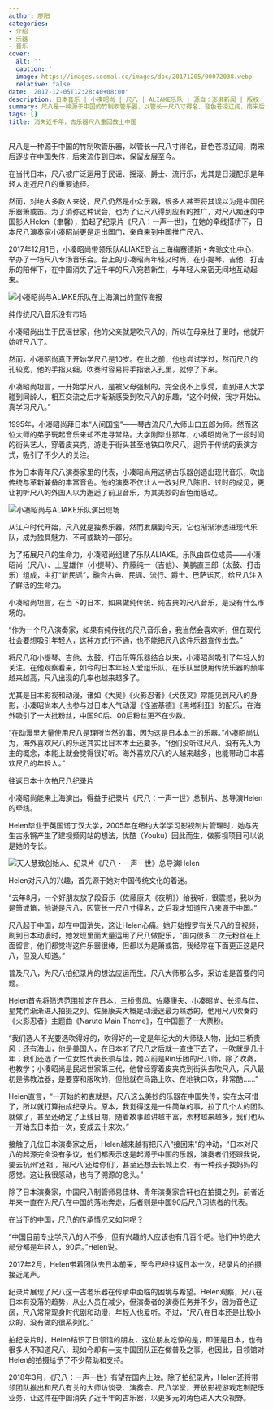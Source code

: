 ```yaml
---
author: 廖阳
categories:
- 介绍
- 乐器
- 音乐
cover:
  alt: ''
  caption: ''
  image: https://images.soomal.cc/images/doc/20171205/00072038.webp
  relative: false
date: '2017-12-05T12:28:40+08:00'
description: 日本音乐 | 小凑昭尚 | 尺八 | ALIAKE乐队 | 源自：澎湃新闻 | 版权：转载 |  平均/总评分：10.00/20
summary: 尺八是一种源于中国的竹制吹管乐器，以管长一尺八寸得名，音色苍凉辽阔，南宋后逐步在中国失传，后来流传到日本，保留发展至今。在当代日本，尺八被广泛运用于民谣、摇滚、爵士、流行乐，尤其是日漫配乐是年轻人走近尺八的重要途径。
tags: []
title: 消失近千年，古乐器尺八重回故土中国
---
```


尺八是一种源于中国的竹制吹管乐器，以管长一尺八寸得名，音色苍凉辽阔，南宋后逐步在中国失传，后来流传到日本，保留发展至今。

在当代日本，尺八被广泛运用于民谣、摇滚、爵士、流行乐，尤其是日漫配乐是年轻人走近尺八的重要途径。

然而，对绝大多数人来说，尺八仍然是小众乐器，很多人甚至将其误以为是中国民乐器箫或笛。为了消弥这种误会，也为了让尺八得到应有的推广，对尺八痴迷的中国影人Helen（聿馨），拍起了纪录片《尺八：一声一世》，在她的牵线搭桥下，日本尺八演奏家小凑昭尚更是走出国门，亲自来到中国推广尺八。

2017年12月1日，小凑昭尚带领乐队ALIAKE登台上海梅赛德斯・奔驰文化中心，举办了一场尺八专场音乐会。台上的小凑昭尚年轻又时尚，在小提琴、吉他、打击乐的陪伴下，在中国消失了近千年的尺八宛若新生，与年轻人亲密无间地互动起来。

![小凑昭尚与ALIAKE乐队在上海演出的宣传海报](https://images.soomal.cc/images/doc/20171205/00072035.webp)





纯传统尺八音乐没有市场

小凑昭尚出生于民谣世家，他的父亲就是吹尺八的，所以在母亲肚子里时，他就开始听尺八了。

然而，小凑昭尚真正开始学尺八是10岁。在此之前，他也尝试学过，然而尺八的孔较宽，他的手指又细，吹奏时容易将手指嵌入孔里，就停了下来。

小凑昭尚坦言，一开始学尺八，是被父母强制的，完全说不上享受，直到进入大学碰到同龄人，相互交流之后才渐渐感受到吹尺八的乐趣，“这个时候，我才开始认真学习尺八。”

1995年，小凑昭尚拜日本“人间国宝”――琴古流尺八大师山口五郎为师。然而这位大师的弟子玩起音乐来却不走寻常路。大学刚毕业那年，小凑昭尚做了一段时间的街头艺人，穿着皮夹克，游走于街头甚至地铁口吹尺八，迥异于传统的表演方式，吸引了不少人的关注。

作为日本青年尺八演奏家里的代表，小凑昭尚用这柄古乐器创造出现代音乐，吹出传统与革新兼备的丰富音色。他的演奏不仅让人一改对尺八陈旧、过时的成见，更让初听尺八的外国人以为邂逅了前卫音乐，为其美妙的音色而感动。

![小凑昭尚与ALIAKE乐队演出现场](https://images.soomal.cc/images/doc/20171205/00072036.webp)





从江户时代开始，尺八就是独奏乐器，然而发展到今天，它也渐渐渗透进现代乐队，成为独具魅力、不可或缺的一部分。

为了拓展尺八的生命力，小凑昭尚组建了乐队ALIAKE。乐队由四位成员――小凑昭尚（尺八）、土屋雄作（小提琴）、齐藤纯一（吉他）、美鹏直三郎（太鼓、打击乐）组成，主打“新民谣”，融合古典、民谣、流行、爵士、巴萨诺瓦，给尺八注入了鲜活的生命力。

小凑昭尚坦言，在当下的日本，如果做纯传统、纯古典的尺八音乐，是没有什么市场的。

“作为一个尺八演奏家，如果有纯传统的尺八音乐会，我当然会喜欢听，但在现代社会要想吸引年轻人，这种方式行不通，也不能把尺八这件乐器宣传出去。”

将尺八和小提琴、吉他、太鼓、打击乐等乐器结合以来，小凑昭尚吸引了年轻人的关注。在他观察看来，如今的日本年轻人爱组乐队，在乐队里使用传统乐器的频率越来越高，尺八出现的几率也越来越多了。

尤其是日本影视和动漫，诸如《大奥》《火影忍者》《犬夜叉》常能见到尺八的身影，小凑昭尚本人也参与过日本人气动漫《怪盗基德》《黑塔利亚》的配乐，在海外吸引了一大批粉丝，中国90后、00后粉丝更不在少数。

“在动漫里大量使用尺八是理所当然的事，因为这是日本本土的乐器。”小凑昭尚认为，海外喜欢尺八的乐迷其实比日本本土还要多，“他们没听过尺八，没有先入为主的概念，本能上就会觉得很好听。海外喜欢尺八的人越来越多，也能带动日本喜欢尺八的年轻人。”

往返日本十次拍尺八纪录片

小凑昭尚能来上海演出，得益于纪录片《尺八：一声一世》总制片、总导演Helen的牵线。

Helen毕业于英国诺丁汉大学，2005年在纽约大学学习影视制片管理时，她与先生古永锵产生了建视频网站的想法，优酷（Youku）因此而生，做影视项目可以说是她的专长。

![天人慧致创始人、纪录片《尺八・一声一世》总导演Helen](https://images.soomal.cc/images/doc/20171205/00072037.webp)





Helen对尺八的兴趣，首先源于她对中国传统文化的着迷。

“去年8月，一个好朋友放了段音乐（佐藤康夫《夜明》）给我听，很震撼，我以为是箫或笛，他说是尺八，因管长一尺八寸得名，之后我才知道尺八来源于中国。”

尺八起于中国，却在中国消失，这让Helen心痛。她开始搜罗有关尺八的音视频，刷到日本动漫时，她发现里面大量运用了尺八做配乐，“国内很多二次元粉丝在上面留言，他们都觉得这件乐器很棒，但都以为是箫或笛，我经常在下面更正这是尺八，但没人知道。”

普及尺八，为尺八拍纪录片的想法应运而生。尺八大师那么多，采访谁是首要的问题。

Helen首先将筛选范围锁定在日本，三桥贵风、佐藤康夫、小凑昭尚、长须与佳、星梵竹渐渐进入拍摄之列。佐藤康夫大概是动漫迷最为熟悉的，他用尺八吹奏的《火影忍者》主题曲《Naruto Main Theme》，在中国圈了一大票粉。

“我们选人不光要选吹得好的，吹得好的一定是年纪大的大师级人物，比如三桥贵风；还有海山，他是美国人，在日本听了尺八之后就一直住下去了，一吹就是几十年；我们还选了一位女性代表长须与佳，她以前是Rin乐团的尺八师，除了吹奏，也教学；小凑昭尚是民谣世家第三代，他曾经穿着皮夹克到街头去吹尺八，尺八最初是佛教法器，是要穿和服吹的，但他就在马路上吹、在地铁口吹，非常酷……”

Helen直言，“一开始的初衷就是，尺八这么美妙的乐器在中国失传，实在太可惜了，所以就打算拍成纪录片。原本，我觉得这是一件简单的事，拉了几个人的团队就做了，甚至还确定了上线日期，随着故事越讲越丰富，素材越来越多，我们也从一开始去日本拍一次，变成去十来次。”

接触了几位日本演奏家之后，Helen越来越有把尺八“接回来”的冲动，“日本对尺八的起源完全没有争议，他们都表示这是起源于中国的乐器，演奏者们还跟我说，要去杭州‘还祖’，把尺八‘还给你们’，甚至还想去长城上吹，有一种孩子找妈妈的感觉。这让我很感动，也有了溯源的念头。”

除了日本演奏家，中国尺八制管师易佳林、青年演奏家含轩也在拍摄之列，前者近年来一直在为尺八在中国的落地奔走，后者则是中国90后尺八习练者的代表。

在当下的中国，尺八的传承情况又如何呢？

“中国目前专业学尺八的人不多，但有兴趣的人应该也有几百个吧。他们中的绝大部分都是年轻人，90后。”Helen说。

2017年2月，Helen带着团队去日本前采，至今已经往返日本十次，纪录片的拍摄接近尾声。

纪录片展现了尺八这一古老乐器在传承中面临的困境与希望。Helen观察，尺八在日本有没落的趋势，从业人员在减少，但演奏者的演奏任务并不少，因为音色辽阔，尺八常常现身时代剧和动漫，年轻人也爱听。不过，“尺八在日本还是比较小众的，没有做的很系列化。”

拍纪录片时，Helen结识了日领馆的朋友，这位朋友吃惊的是，即便是日本，也有很多人不知道尺八，现如今却有一支中国团队正在做普及之事。也因此，日领馆对Helen的拍摄给予了不少帮助和支持。

2018年3月，《尺八：一声一世》有望在国内上映。除了拍纪录片，Helen还将带领团队推出和尺八有关的大师访谈录、演奏会、尺八学堂，开放影视游戏定制配乐业务，让这件在中国消失了近千年的古乐器，以更多元的角色进入大众视野。
